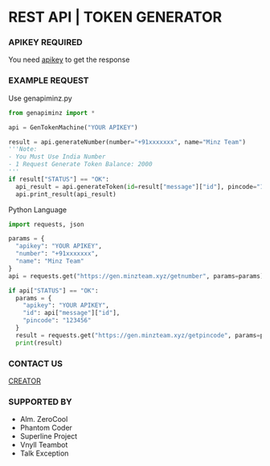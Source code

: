 # REST API | TOKEN GENERATOR

### APIKEY REQUIRED
You need <a href="https://gen.minzteam.xyz">apikey</a> to get the response

### EXAMPLE REQUEST
Use genapiminz.py
```python
from genapiminz import *

api = GenTokenMachine("YOUR APIKEY")

result = api.generateNumber(number="+91xxxxxxx", name="Minz Team")
'''Note:
- You Must Use India Number
- 1 Request Generate Token Balance: 2000
'''
if result["STATUS"] == "OK":
  api_result = api.generateToken(id=result["message"]["id"], pincode="123456")
  api.print_result(api_result)
```
Python Language
```python
import requests, json

params = {
  "apikey": "YOUR APIKEY",
  "number": "+91xxxxxxx",
  "name": "Minz Team"
}
api = requests.get("https://gen.minzteam.xyz/getnumber", params=params).json()

if api["STATUS"] == "OK":
  params = {
    "apikey": "YOUR APIKEY",
    "id": api["message"]["id"],
    "pincode": "123456"
  }
  result = requests.get("https://gen.minzteam.xyz/getpincode", params=params).json()
  print(result)
```

### CONTACT US
<a href="https://line.me/ti/p/~visss.">CREATOR</a>

### SUPPORTED BY
* Alm. ZeroCool
* Phantom Coder
* Superline Project
* Vnyll Teambot
* Talk Exception
